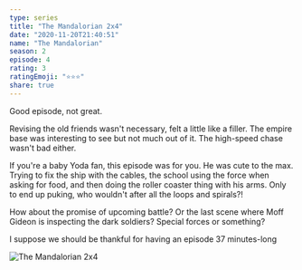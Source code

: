 ```yaml
---
type: series
title: "The Mandalorian 2x4"
date: "2020-11-20T21:40:51"
name: "The Mandalorian"
season: 2
episode: 4
rating: 3
ratingEmoji: "⭐️⭐️⭐️"
share: true
---
```


Good episode, not great.

Revising the old friends wasn't necessary, felt a little like a filler. The empire base was interesting to see but not much out of it. The high-speed chase wasn't bad either.

If you're a baby Yoda fan, this episode was for you. He was cute to the max. Trying to fix the ship with the cables, the school using the force when asking for food, and then doing the roller coaster thing with his arms. Only to end up puking, who wouldn't after all the loops and spirals?!

How about the promise of upcoming battle? Or the last scene where Moff Gideon is inspecting the dark soldiers? Special forces or something?

I suppose we should be thankful for having an episode 37 minutes-long

![The Mandalorian 2x4](https://cldup.com/mnK0K_2nQo.png)
